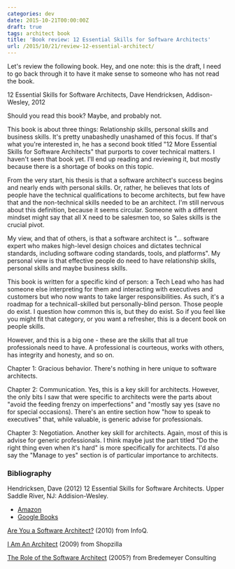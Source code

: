 ```yaml
---
categories: dev
date: 2015-10-21T00:00:00Z
draft: true
tags: architect book
title: 'Book review: 12 Essential Skills for Software Architects'
url: /2015/10/21/review-12-essential-architect/
---
```


Let's review the following book. Hey, and one note: this is the draft, I need to go back
through it to have it make sense to someone who has not read the book.

12 Essential Skills for Software Architects, Dave Hendricksen, Addison-Wesley, 2012

Should you read this book? Maybe, and probably not.

This book is about three things: Relationship skills, personal skills and business skills. It's
pretty unabashedly unashamed of this focus. If that's what you're interested in, he has a second
book titled "12 More Essential Skills for Software Architects" that purports to cover technical
matters. I haven't seen that book yet. I'll end up reading and reviewing it, but mostly because
there is a shortage of books on this topic.

From the very start, his thesis is that a software architect's success begins and nearly ends
with personal skills. Or, rather, he believes that lots of people have the technical qualifications
to become architects, but few have that and the non-technical skills needed to be an architect.
I'm still nervous about this definition, because it seems circular. Someone with a different
mindset might say that all X need to be salesmen too, so Sales skills is the crucial pivot.

My view, and that of others, is that a software architect is "... software expert who makes
high-level design choices and dictates technical standards, including software coding
standards, tools, and platforms". My personal view is that effective people do need to have
relationship skills, personal skills and maybe business skills.

This book is written for a specific kind of person: a Tech Lead who has had someone else
interpreting for them and interacting with executives and customers but who now wants to
take larger responsibilities. As such, it's a roadmap for a technicall-skilled but personally-blind
person. Those people do exist. I question how common this is, but they do exist. So if you
feel like you might fit that category, or you want a refresher, this is a decent book on
people skills.

However, and this is a big one - these are the skills that all true professionals need to have.
A professional is courteous, works with others, has integrity and honesty, and so on.

Chapter 1: Gracious behavior. There's nothing in here unique to software architects.

Chapter 2: Communication. Yes, this is a key skill for architects. However, the only bits I
saw that were specific to architects were the parts about "avoid the feeding frenzy on
imperfections" and "mostly say yes (save no for special occasions). There's an entire
section how "how to speak to executives" that, while valuable, is generic advise for
professionals.

Chapter 3: Negotiation. Another key skill for architects. Again, most of this is advise for
generic professionals. I think maybe just the part titled "Do the right thing even when it's
hard" is more specifically for architects. I'd also say the "Manage to yes" section is of
particular importance to architects.

### Bibliography

Hendricksen, Dave (2012) 12 Essential Skills for Software Architects. Upper Saddle River, NJ: Addision-Wesley.

* [Amazon](http://www.amazon.com/12-Essential-Skills-Software-Architects/dp/0321717295)
* [Google Books](https://books.google.com/books?id=2cy6eIpSMtgC)

[Are You a Software Architect?](http://www.infoq.com/articles/brown-are-you-a-software-architect) (2010) from InfoQ.

[I Am An Architect](http://tech.shopzilla.com/2009/12/i-am-an-architect/) (2009) from Shopzilla

[The Role of the Software Architect](http://www.bredemeyer.com/who.htm) (2005?) from Bredemeyer Consulting
